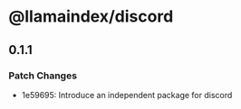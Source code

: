 # @llamaindex/discord

## 0.1.1

### Patch Changes

- 1e59695: Introduce an independent package for discord
